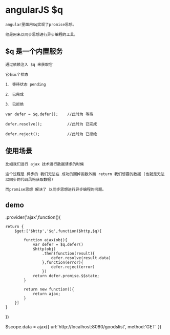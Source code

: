 # angularJS $q

    angular里面用$q实现了promise思想。

    他是用来以同步思想进行异步编程的工具。

## $q 是一个内置服务

    通过依赖注入 $q 来获取它

    它有三个状态

    1. 等待状态 pending

    2. 已完成

    3. 已拒绝

    var defer = $q.defer();    //此时为 等待

    defer.resolve();           //此时为 已完成

    defer.reject();            //此时为 已拒绝

## 使用场景

    比如我们进行 ajax 技术进行数据请求的时候

    这个过程是 异步的 我们无法在 成功的回掉函数外面 return 我们想要的数据 (也就是无法以同步的代码风格获取数据)

    而promise思想 解决了 以同步思想进行异步编程的问题。


## demo

.provider('ajax',function(){
    
    return {
        $get:['$http','$q',function($http,$q){

            function ajax(obj){
                var defer = $q.defer()
                $http(obj)
                    .then(function(result){
                        defer.resolve(result.data)
                    },function(error){
                        defer.reject(error)
                    })
                return defer.promise.$$state;                           
            }

            return new function(){
                return ajax;
            }
        }]
    }

})

$scope.data = ajax({
                url:'http://localhost:8080/goodslist',
                method:'GET'
            })